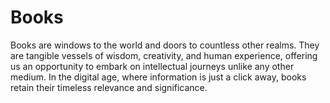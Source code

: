 # Books
Books are windows to the world and doors to countless other realms. They are tangible vessels of wisdom, creativity, and human experience, offering us an opportunity to embark on intellectual journeys unlike any other medium. In the digital age, where information is just a click away, books retain their timeless relevance and significance.
